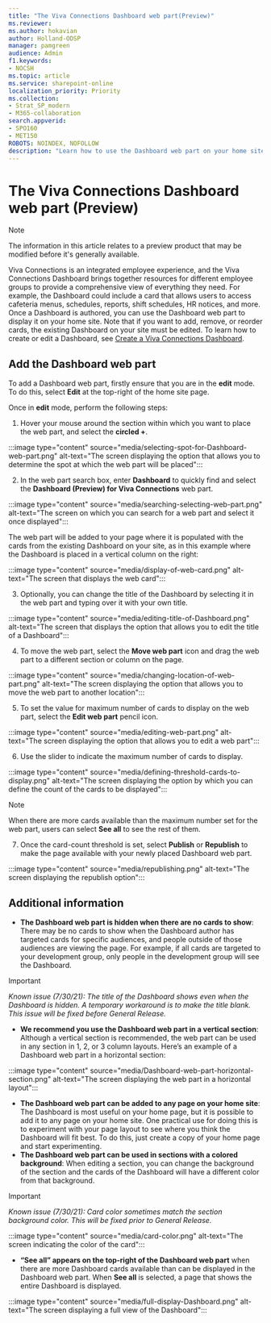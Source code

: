 ```yaml
---
title: "The Viva Connections Dashboard web part(Preview)"
ms.reviewer: 
ms.author: hokavian
author: Holland-ODSP
manager: pamgreen
audience: Admin
f1.keywords:
- NOCSH
ms.topic: article
ms.service: sharepoint-online
localization_priority: Priority
ms.collection:  
- Strat_SP_modern
- M365-collaboration
search.appverid:
- SPO160
- MET150
ROBOTS: NOINDEX, NOFOLLOW
description: "Learn how to use the Dashboard web part on your home site"
---
```


# The Viva Connections Dashboard web part (Preview)

>[!NOTE]
>The information in this article relates to a preview product that may be modified before it's generally available.
> 

Viva Connections is an integrated employee experience, and the Viva Connections Dashboard brings together resources for different employee groups to provide a comprehensive view of everything they need. For example, the Dashboard could include a card that allows users to access cafeteria menus, schedules, reports, shift schedules, HR notices, and more.
Once a Dashboard is authored, you can use the Dashboard web part to display it on your home site. Note that if you want to add, remove, or reorder cards, the existing Dashboard on your site must be edited. To learn how to create or edit a Dashboard, see [Create a Viva Connections Dashboard](/SharePoint/create-dashboard).

## Add the Dashboard web part

To add a Dashboard web part, firstly ensure that you are in the **edit** mode. To do this, select **Edit** at the top-right of the home site page.

Once in **edit** mode, perform the following steps:

1. Hover your mouse around the section within which you want to place the web part, and select the **circled +**.

:::image type="content" source="media/selecting-spot-for-Dashboard-web-part.png" alt-text="The screen displaying the option that allows you to determine the spot at which the web part will be placed":::

2. In the web part search box, enter **Dashboard** to quickly find and select the **Dashboard (Preview) for Viva Connections** web part.

:::image type="content" source="media/searching-selecting-web-part.png" alt-text="The screen on which you can search for a web part and select it once displayed":::

The web part will be added to your page where it is populated with the cards from the existing Dashboard on your site, as in this example where the Dashboard is placed in a vertical column on the right:

:::image type="content" source="media/display-of-web-card.png" alt-text="The screen that displays the web card":::

3. Optionally, you can change the title of the Dashboard by selecting it in the web part and typing over it with your own title.

:::image type="content" source="media/editing-title-of-Dashboard.png" alt-text="The screen that displays the option that allows you to edit the title of a Dashboard":::

4. To move the web part, select the **Move web part** icon and drag the web part to a different section or column on the page.

:::image type="content" source="media/changing-location-of-web-part.png" alt-text="The screen displaying the option that allows you to move the web part to another location":::

5. To set the value for maximum number of cards to display on the web part, select the **Edit web part** pencil icon.

:::image type="content" source="media/editing-web-part.png" alt-text="The screen displaying the option that allows you to edit a web part":::

6. Use the slider to indicate the maximum number of cards to display.

:::image type="content" source="media/defining-threshold-cards-to-display.png" alt-text="The screen displaying the option by which you can define the count of the cards to be displayed":::

> [!NOTE]
> When there are more cards available than the maximum number set for the web part, users can select **See all** to see the rest of them.

7. Once the card-count threshold is set, select **Publish** or **Republish** to make the page available with your newly placed Dashboard web part.

:::image type="content" source="media/republishing.png" alt-text="The screen displaying the republish option":::


## Additional information

- **The Dashboard web part is hidden when there are no cards to show**: There may be no cards to show when the Dashboard author has targeted cards for specific audiences, and people outside of those audiences are viewing the page. For example, if all cards are targeted to your development group, only people in the development group will see the Dashboard.

> [!IMPORTANT]
> *Known issue (7/30/21): The title of the Dashboard shows even when the Dashboard is hidden. A temporary workaround is to make the title blank. This issue will be fixed before General Release.*

- **We recommend you use the Dashboard web part in a vertical section**: Although a vertical section is recommended, the web part can be used in any section in 1, 2, or 3 column layouts. Here’s an example of a Dashboard web part in a horizontal section:

:::image type="content" source="media/Dashboard-web-part-horizontal-section.png" alt-text="The screen displaying the web part in a horizontal layout":::

- **The Dashboard web part can be added to any page on your home site**: The Dashboard is most useful on your home page, but it is possible to add it to any page on your home site. One practical use for doing this is to experiment with your page layout to see where you think the Dashboard will fit best. To do this, just create a copy of your home page and start experimenting.
- **The Dashboard web part can be used in sections with a colored background**: When editing a section, you can change the background of the section and the cards of the Dashboard will have a different color from that background.

> [!IMPORTANT]
> *Known issue (7/30/21): Card color sometimes match the section background color. This will be fixed prior to General Release.*

:::image type="content" source="media/card-color.png" alt-text="The screen indicating the color of the card":::

- **“See all” appears on the top-right of the Dashboard web part** when there are more Dashboard cards available than can be displayed in the Dashboard web part. When **See all** is selected, a page that shows the entire Dashboard is displayed.

:::image type="content" source="media/full-display-Dashboard.png" alt-text="The screen displaying a full view of the Dashboard":::


